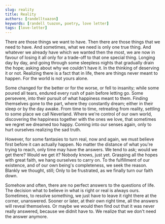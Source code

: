 ```yaml
---
slug: reality
title: Reality
authors: [randelltuazon]
keywords: [randell tuazon, poetry, love letter]
tags: [love-letter]
---
```


There are those things we want to have. Then there are those things that we need to have. And sometimes,
what we need is only one true thing. And whatever we already have which we wanted then the most, we are
now in favour of losing it all only for a trade-off to that one special thing. Longing day by day, and going through
some sleepless nights that gradually drain the hope; asking about why we couldn't have it. In the thinking of
deserving it or not. Realizing there is a fact that in life, there are things never meant to happen. For the world
is not yours alone.

Some changed for the better or for the worse, or fell to insanity; while some poured all tears, endured every
rush of pain before letting go. Some persevere, into their pursuit of what happiness meant to them. Finding
themselves gone to the part, where they constantly dream; either in their sleep or by the day awake. From time
to time, retreating from reality, settling to some place we call Neverland. Where we're control of our own world,
discovering the happiness together with the ones we love, that sometimes we regret we dreamed too happy.
Coming into our senses again, only to hurt ourselves realizing the sad truth.

However, for some fantasies to turn real, now and again, we must believe first before it can actually happen.
No matter the distance of what you're trying to reach, only time may have the answers. We tend to ask; would
we get there? Would we get it? Nobody knows, just yet. Grasping all the hopes with great faith, we hang
ourselves to carry on. To the fulfillment of our existence, and of our own being's completeness, we seek the
reason. Blankly we thought, still; Only to be frustrated, as we finally turn our faith down.

Somehow and often, there are no perfect answers to the questions of life. The decision what to believe in what
is right or real is always ours. Sometimes, to resolve something, we just have to leave it right there at the corner,
unanswered. Sooner or later, at their own right time, all the answers will reveal themselves. Or maybe we would
then find out that it was never really answered, because we didnít have to. We realize that we don't need the
answer anymore.

